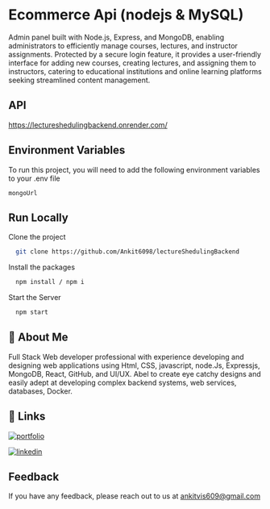 
# Ecommerce Api (nodejs & MySQL)

Admin panel built with Node.js, Express, and MongoDB, enabling administrators to efficiently manage courses, lectures, and instructor assignments. Protected by a secure login feature, it provides a user-friendly interface for adding new courses, creating lectures, and assigning them to instructors, catering to educational institutions and online learning platforms seeking streamlined content management.
## API

https://lectureshedulingbackend.onrender.com/
## Environment Variables

To run this project, you will need to add the following environment variables to your .env file

`mongoUrl`
## Run Locally

Clone the project

```bash
  git clone https://github.com/Ankit6098/lectureShedulingBackend
```

Install the packages

```bash
  npm install / npm i
```

Start the Server

```bash
  npm start
```
## 🚀 About Me

Full Stack Web developer professional with experience developing and designing web applications using Html, CSS, javascript, node.Js, Expressjs, MongoDB, React, GitHub, and UI/UX. Abel to create eye catchy designs and easily adept at developing complex backend systems, web services, databases, Docker.


## 🔗 Links
[![portfolio](https://img.shields.io/badge/my_portfolio-000?style=for-the-badge&logo=ko-fi&logoColor=white)](https://ankithub.vercel.app/)

[![linkedin](https://img.shields.io/badge/linkedin-0A66C2?style=for-the-badge&logo=linkedin&logoColorwhite=)](https://www.linkedin.com/in/ankit-vishwakarma-6531221b0/)


## Feedback

If you have any feedback, please reach out to us at ankitvis609@gmail.com


